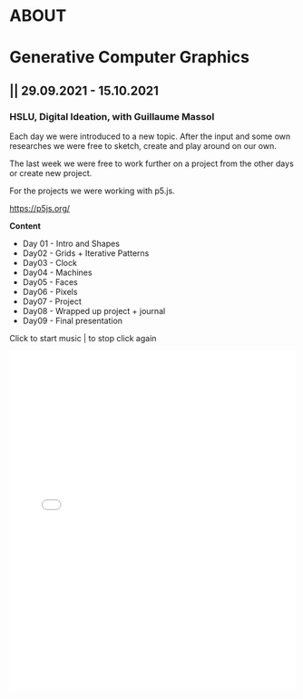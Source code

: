 # ABOUT

# Generative Computer Graphics

## || 29.09.2021 - 15.10.2021

### **HSLU, Digital Ideation, with Guillaume Massol** 

Each day we were introduced to a new topic. After the input and some own researches we were free to sketch, create and play around on our own.

The last week we were free to work further on a project from the other days or create new project.

For the projects we were working with p5.js. 

<https://p5js.org/>

**Content**

- Day 01 - Intro and Shapes
- Day02 - Grids + Iterative Patterns
- Day03 - Clock
- Day04 - Machines
- Day05 - Faces
- Day06 - Pixels
- Day07 - Project
- Day08 - Wrapped up project + journal
- Day09 - Final presentation

Click to start music | to stop click again

<iframe src="content/project/05/embed.html" width="100%" height="600" frameborder="no"></iframe>
